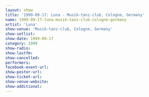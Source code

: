 ```yaml
---
layout: show
title: '1999-09-17: Luna - Musik-tanz-club, Cologne, Germany'
name: 1999-09-17-luna-musik-tanz-club-cologne-germany
artist: 'Luna'
show-venue: 'Musik-tanz-club, Cologne, Germany'
show-setlist: 
show-date: 1999-09-17
category: 1999
show-radio: 
show-lastfm: 
show-cancelled: 
performers: 
facebook-event-url: 
show-poster-url: 
show-ticket-url: 
show-venue-website: 
show-additional: 
---
```


